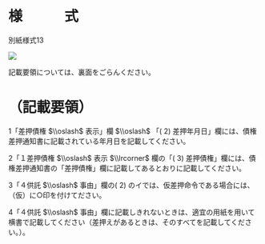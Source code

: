 # 様　　　式

別紙様式13

![](https://www.nta.go.jp/tmp/2eeca166-d172-41b4-85a0-77082474dda7/images/5306d1489b0fb4185dffbc75648f28fb67e9af4e862ee9b0863bab1375ee37c9.jpg)

記載要領については、裏面をごらんください。

# （記載要領）

1「差押債権 $\\oslash$ 表示」欄 $\\oslash$ 「( 2) 差押年月日」欄には、債権差押通知書に記載されている年月日を記載してください。

2「１差押債権 $\\oslash$ 表示 $\\lrcorner$ 欄の「( 3) 差押債権」欄には、債権差押通知書の「差押債権」欄に記載してあるとおりに記載してください。

3「４供託 $\\oslash$ 事由」欄の( 2) のイでは、仮差押命令である場合には、（仮）に○印を付けてださい。

4「４供託 $\\oslash$ 事由」欄に記載しきれないときは、適宜の用紙を用いて横書で記載してください（差押えがあるときは、そのすべてを記載してください。）。